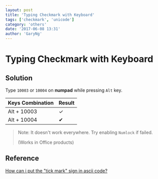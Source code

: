 ```yaml
---
layout: post
title: 'Typing Checkmark with Keyboard'
tags: ['checkmark', 'unicode']
category: 'others'
date: '2017-06-08 13:31'
author: 'GaryNg'
---
```


# Typing Checkmark with Keyboard
## Solution
Type `10003` or `10004` on **numpad** while pressing `Alt` key.

Keys Combination | Result
-----------------|-------
Alt + 10003      | ✓
Alt + 10004      | ✔

> Note: It doesn't work everywhere.
> Try enabling `Numlock` if failed.
>
> (Works in Office products)

## Reference
[How can i put the "tick mark" sign in ascii code?](https://answers.yahoo.com/question/index?qid=20100304034952AAXauv8)
